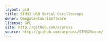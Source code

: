 ```yaml
---
layout: pid
title: STM32 USB Serial Oscilloscope
owner: OmegaCentauriSoftware
license: GPL
site: http://github.com/arpruss
source: http://github.com/arpruss/STM32Scope/
---
```

